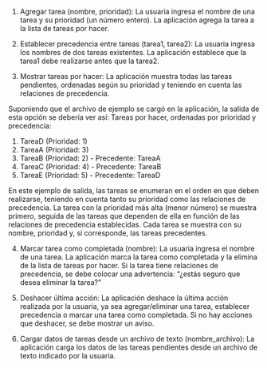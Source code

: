 1. Agregar tarea (nombre, prioridad): La usuaria ingresa el nombre de una tarea y su prioridad (un número entero). La aplicación agrega la tarea a la lista de tareas por hacer.

2. Establecer precedencia entre tareas (tarea1, tarea2): La usuaria ingresa los nombres de dos tareas existentes. La aplicación establece que la tarea1 debe realizarse antes que la tarea2.

3. Mostrar tareas por hacer: La aplicación muestra todas las tareas pendientes, ordenadas según su prioridad y teniendo en cuenta las relaciones de precedencia.

Suponiendo que el archivo de ejemplo se cargó en la aplicación, la salida de esta opción se debería ver así:
Tareas por hacer, ordenadas por prioridad y precedencia:
1. TareaD (Prioridad: 1)
2. TareaA (Prioridad: 3)
3. TareaB (Prioridad: 2) - Precedente: TareaA
4. TareaC (Prioridad: 4) - Precedente: TareaB
5. TareaE (Prioridad: 5) - Precedente: TareaD

En este ejemplo de salida, las tareas se enumeran en el orden en que deben realizarse, teniendo en cuenta tanto su prioridad como las relaciones de precedencia. La tarea con la prioridad más alta (menor número) se muestra primero, seguida de las tareas que dependen de ella en función de las relaciones de precedencia establecidas. Cada tarea se muestra con su nombre, prioridad y, si corresponde, las tareas precedentes.

4. Marcar tarea como completada (nombre): La usuaria ingresa el nombre de una tarea. La aplicación marca la tarea como completada y la elimina de la lista de tareas por hacer. Si la tarea tiene relaciones de precedencia, se debe colocar una advertencia: “¿estás seguro que desea eliminar la tarea?”

5. Deshacer última acción: La aplicación deshace la última acción realizada por la usuaria, ya sea agregar/eliminar una tarea, establecer precedencia o marcar una tarea como completada. Si no hay acciones que deshacer, se debe mostrar un aviso.

6. Cargar datos de tareas desde un archivo de texto (nombre_archivo): La aplicación carga los datos de las tareas pendientes desde un archivo de texto indicado por la usuaria.

